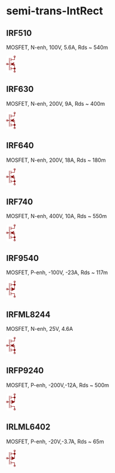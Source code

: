 # semi-trans-IntRect

## IRF510
MOSFET, N-enh, 100V, 5.6A, Rds ~ 540m

![IRF510__1__1](/images/semi-trans-Infineon__IPW50R250CP__1__1.png?raw=true) 

## IRF630
MOSFET, N-enh, 200V, 9A, Rds ~ 400m

![IRF630__1__1](/images/semi-trans-Infineon__IPW50R250CP__1__1.png?raw=true) 

## IRF640
MOSFET, N-enh, 200V, 18A, Rds ~ 180m

![IRF640__1__1](/images/semi-trans-Infineon__IPW50R250CP__1__1.png?raw=true) 

## IRF740
MOSFET, N-enh, 400V, 10A, Rds ~ 550m

![IRF740__1__1](/images/semi-trans-Infineon__IPW50R250CP__1__1.png?raw=true) 

## IRF9540
MOSFET, P-enh, -100V, -23A, Rds ~ 117m

![IRF9540__1__1](/images/semi-trans-IXYS__IXTH24P20__1__1.png?raw=true) 

## IRFML8244
MOSFET, N-enh, 25V, 4.6A

![IRFML8244__1__1](/images/semi-trans-Infineon__IPW50R250CP__1__1.png?raw=true) 

## IRFP9240
MOSFET, P-enh, -200V,-12A, Rds ~ 500m

![IRFP9240__1__1](/images/semi-trans-IXYS__IXTH24P20__1__1.png?raw=true) 

## IRLML6402
MOSFET, P-enh, -20V,-3.7A, Rds ~ 65m

![IRLML6402__1__1](/images/semi-trans-IXYS__IXTH24P20__1__1.png?raw=true) 

